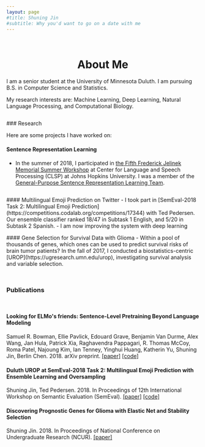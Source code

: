 ```yaml
---
layout: page
#title: Shuning Jin
#subtitle: Why you'd want to go on a date with me
---
```

<div style="height:1em"> </div>
<h1 style="text-align:center;">About Me</h1>

<p class="about-text">
<span class="fa fa-graduation-cap about-icon"></span>
I am a senior student at the University of Minnesota Duluth. I am pursuing B.S. in Computer Science and Statistics.
</p>

<p class="about-text">
<span class="fa fa-heart about-icon"></span>
My research interests are: Machine Learning, Deep Learning, Natural Language Processing, and Computational Biology.
</p>

<!--
<p class="about-text">
<span class="fa fa-globe about-icon"></span>
I am from <a href="https://en.wikipedia.org/wiki/Wenzhou">Wenzhou</a>, China.
My Chinese name is <img src="/img/my_chinese_name.png" alt="" style="height:30px;margin-bottom:10px;">.
</p>
-->
<!--<span style="font-family:STKaiti;font-weight:bold;">  </span>. -->

<div style="height:1em"> </div>
### Research

Here are some projects I have worked on:

#### Sentence Representation Learning
- In the summer of 2018, I participated in [the Fifth Frederick Jelinek Memorial Summer Workshop](https://www.clsp.jhu.edu/workshops/18-workshop/) at Center for Language and Speech Processing (CLSP) at Johns Hopkins University. I was a member of the [General-Purpose Sentence Representation Learning Team](https://jsalt18-sentence-repl.github.io).

<div style="height:1em"> </div>
#### Multilingual Emoji Prediction on Twitter
- I took part in [SemEval-2018 Task 2: Multilingual Emoji Prediction](https://competitions.codalab.org/competitions/17344) with Ted Pedersen. Our ensemble classifier ranked 18/47 in Subtask 1 English, and 5/20 in Subtask 2 Spanish.
- I am now improving the system with deep learning <span class="fa fa-magic"> </span>

<div style="height:1em"> </div>
#### Gene Selection for Survival Data with Glioma
- Within a pool of thousands of genes, which ones can be used to predict survival risks of brain tumor patients? In the fall of 2017, I conducted a biostatistics-centric [UROP](https://ugresearch.umn.edu/urop), investigating survival analysis and variable selection.

<div style="height:2em"> </div>

### Publications
<div style="height:1em"> </div>

#### Looking for ELMo's friends: Sentence-Level Pretraining Beyond Language Modeling
Samuel R. Bowman, Ellie Pavlick, Edouard Grave, Benjamin Van Durme, Alex Wang, Jan Hula, Patrick Xia, Raghavendra Pappagari, R. Thomas McCoy, Roma Patel, Najoung Kim, Ian Tenney, Yinghui Huang, Katherin Yu, Shuning Jin, Berlin Chen. 2018.
arXiv preprint.
[[paper]](https://arxiv.org/pdf/1812.10860.pdf)
[[code]](https://github.com/jsalt18-sentence-repl/jiant)

#### Duluth UROP at SemEval-2018 Task 2: Multilingual Emoji Prediction with Ensemble Learning and Oversampling
Shuning Jin, Ted Pedersen. 2018.
In Proceedings of 12th International Workshop on Semantic Evaluation (SemEval).
[[paper]](https://aclweb.org/anthology/S18-1077)
[[code]](https://github.com/shuningjin/SemEval2018-Task2-EmojiDetection)

#### Discovering Prognostic Genes for Glioma with Elastic Net and Stability Selection
Shuning Jin. 2018.
In Proceedings of National Conference on Undergraduate Research (NCUR).
[[paper]](http://www.ncurproceedings.org/ojs/index.php/NCUR2018/article/view/2687/1396)
